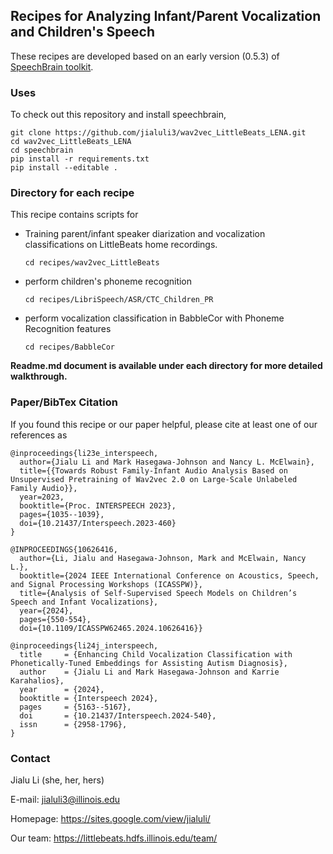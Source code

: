 ## Recipes for Analyzing Infant/Parent Vocalization and Children's Speech 
These recipes are developed based on an early version (0.5.3) of [SpeechBrain toolkit](https://github.com/speechbrain/speechbrain). 

### Uses
To check out this repository and install speechbrain,
```
git clone https://github.com/jialuli3/wav2vec_LittleBeats_LENA.git
cd wav2vec_LittleBeats_LENA
cd speechbrain
pip install -r requirements.txt
pip install --editable .
```

### Directory for each recipe
This recipe contains scripts for 
- Training parent/infant speaker diarization and vocalization classifications on LittleBeats home recordings. 

  ```
  cd recipes/wav2vec_LittleBeats
  ```
- perform children's phoneme recognition
  ```
  cd recipes/LibriSpeech/ASR/CTC_Children_PR
  ```
- perform vocalization classification in BabbleCor with Phoneme Recognition features 
  ```
  cd recipes/BabbleCor
  ```
**Readme.md document is available under each directory for more detailed walkthrough.**

### Paper/BibTex Citation
If you found this recipe or our paper helpful, please cite at least one of our references as
```
@inproceedings{li23e_interspeech,
  author={Jialu Li and Mark Hasegawa-Johnson and Nancy L. McElwain},
  title={{Towards Robust Family-Infant Audio Analysis Based on Unsupervised Pretraining of Wav2vec 2.0 on Large-Scale Unlabeled Family Audio}},
  year=2023,
  booktitle={Proc. INTERSPEECH 2023},
  pages={1035--1039},
  doi={10.21437/Interspeech.2023-460}
}
```
```
@INPROCEEDINGS{10626416,
  author={Li, Jialu and Hasegawa-Johnson, Mark and McElwain, Nancy L.},
  booktitle={2024 IEEE International Conference on Acoustics, Speech, and Signal Processing Workshops (ICASSPW)}, 
  title={Analysis of Self-Supervised Speech Models on Children’s Speech and Infant Vocalizations}, 
  year={2024},
  pages={550-554},
  doi={10.1109/ICASSPW62465.2024.10626416}}

```
```
@inproceedings{li24j_interspeech,
  title     = {Enhancing Child Vocalization Classification with  Phonetically-Tuned Embeddings for Assisting Autism Diagnosis},
  author    = {Jialu Li and Mark Hasegawa-Johnson and Karrie Karahalios},
  year      = {2024},
  booktitle = {Interspeech 2024},
  pages     = {5163--5167},
  doi       = {10.21437/Interspeech.2024-540},
  issn      = {2958-1796},
}
```
### Contact
Jialu Li (she, her, hers)

E-mail: jialuli3@illinois.edu

Homepage: https://sites.google.com/view/jialuli/

Our team: https://littlebeats.hdfs.illinois.edu/team/
